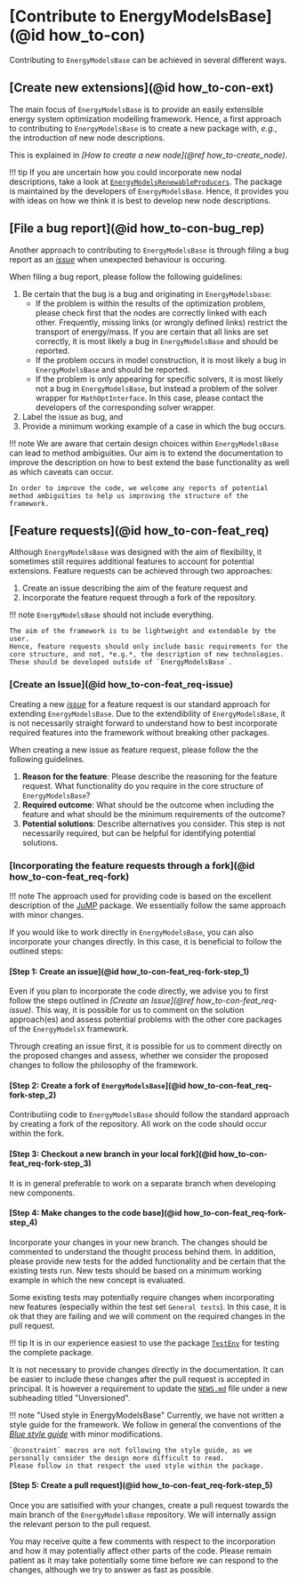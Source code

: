 # [Contribute to EnergyModelsBase](@id how_to-con)

Contributing to `EnergyModelsBase` can be achieved in several different ways.

## [Create new extensions](@id how_to-con-ext)

The main focus of `EnergyModelsBase` is to provide an easily extensible energy system optimization modelling framework.
Hence, a first approach to contributing to `EnergyModelsBase` is to create a new package with, *e.g.*, the introduction of new node descriptions.

This is explained in *[How to create a new node](@ref how_to-create_node)*.

!!! tip
    If you are uncertain how you could incorporate new nodal descriptions, take a look at [`EnergyModelsRenewableProducers`](https://github.com/EnergyModelsX/EnergyModelsRenewableProducers.jl).
    The package is maintained by the developers of `EnergyModelsBase`.
    Hence, it provides you with ideas on how we think it is best to develop new node descriptions.

## [File a bug report](@id how_to-con-bug_rep)

Another approach to contributing to `EnergyModelsBase` is through filing a bug report as an *[issue](https://github.com/EnergyModelsX/EnergyModelsBase.jl/issues/new)* when unexpected behaviour is occuring.

When filing a bug report, please follow the following guidelines:

1. Be certain that the bug is a bug and originating in `EnergyModelsbase`:
    - If the problem is within the results of the optimization problem, please check first that the nodes are correctly linked with each other.
      Frequently, missing links (or wrongly defined links) restrict the transport of energy/mass.
      If you are certain that all links are set correctly, it is most likely a bug in `EnergyModelsBase` and should be reported.
    - If the problem occurs in model construction, it is most likely a bug in `EnergyModelsBase` and should be reported.
    - If the problem is only appearing for specific solvers, it is most likely not a bug in `EnergyModelsBase`, but instead a problem of the solver wrapper for `MathOptInterface`. In this case, please contact the developers of the corresponding solver wrapper.
2. Label the issue as bug, and
3. Provide a minimum working example of a case in which the bug occurs.

!!! note
    We are aware that certain design choices within `EnergyModelsBase` can lead to method ambiguities.
    Our aim is to extend the documentation to improve the description on how to best extend the base functionality as well as which caveats can occur.

    In order to improve the code, we welcome any reports of potential method ambiguities to help us improving the structure of the framework.

## [Feature requests](@id how_to-con-feat_req)

Although `EnergyModelsBase` was designed with the aim of flexibility, it sometimes still requires additional features to account for potential extensions.
Feature requests can be achieved through two approaches:

1. Create an issue describing the aim of the feature request and
2. Incorporate the feature request through a fork of the repository.

!!! note
    `EnergyModelsBase` should not include everything.

    The aim of the framework is to be lightweight and extendable by the user.
    Hence, feature requests should only include basic requirements for the core structure, and not, *e.g.*, the description of new technologies.
    These should be developed outside of `EnergyModelsBase`.

### [Create an Issue](@id how_to-con-feat_req-issue)

Creating a new *[issue](https://github.com/EnergyModelsX/EnergyModelsBase.jl/issues/new)* for a feature request is our standard approach for extending `EnergyModelsBase`.
Due to the extendibility of `EnergyModelsBase`, it is not necessarily straight forward to understand how to best incorporate required features into the framework without breaking other packages.

When creating a new issue as feature request, please follow the the following guidelines.

1. **Reason for the feature**: Please describe the reasoning for the feature request. What functionality do you require in the core structure of `EnergyModelsBase`?
2. **Required outcome**: What should be the outcome when including the feature and what should be the minimum requirements of the outcome?
3. **Potential solutions**: Describe alternatives you consider. This step is not necessarily required, but can be helpful for identifying potential solutions.

### [Incorporating the feature requests through a fork](@id how_to-con-feat_req-fork)

!!! note
    The approach used for providing code is based on the excellent description of the [JuMP](https://jump.dev/JuMP.jl/stable/developers/contributing/#Contribute-code-to-JuMP) package.
    We essentially follow the same approach with minor changes.

If you would like to work directly in `EnergyModelsBase`, you can also incorporate your changes directly.
In this case, it is beneficial to follow the outlined steps:

#### [Step 1: Create an issue](@id how_to-con-feat_req-fork-step_1)

Even if you plan to incorporate the code directly, we advise you to first follow the steps outlined in *[Create an Issue](@ref how_to-con-feat_req-issue)*.
This way, it is possible for us to comment on the solution approach(es) and assess potential problems with the other core packages of the `EnergyModelsX` framework.

Through creating an issue first, it is possible for us to comment directly on the proposed changes and assess, whether we consider the proposed changes to follow the philosophy of the framework.

#### [Step 2: Create a fork of `EnergyModelsBase`](@id how_to-con-feat_req-fork-step_2)

Contributiing code to `EnergyModelsBase` should follow the standard approach by creating a fork of the repository.
All work on the code should occur within the fork.

#### [Step 3: Checkout a new branch in your local fork](@id how_to-con-feat_req-fork-step_3)

It is in general preferable to work on a separate branch when developing new components.

#### [Step 4: Make changes to the code base](@id how_to-con-feat_req-fork-step_4)

Incorporate your changes in your new branch.
The changes should be commented to understand the thought process behind them.
In addition, please provide new tests for the added functionality and be certain that the existing tests run.
New tests should be based on a minimum working example in which the new concept is evaluated.

Some existing tests may potentially require changes when incorporating new features (especially within the test set `General tests`).
In this case, it is ok that they are failing and we will comment on the required changes in the pull request.

!!! tip
    It is in our experience easiest to use the package [`TestEnv`](https://github.com/JuliaTesting/TestEnv.jl) for testing the complete package.

It is not necessary to provide changes directly in the documentation.
It can be easier to include these changes after the pull request is accepted in principal.
It is however a requirement to update the [`NEWS.md`](https://github.com/EnergyModelsX/EnergyModelsBase.jl/blob/main/NEWS.md) file under a new subheading titled "Unversioned".

!!! note "Used style in EnergyModelsBase"
    Currently, we have not written a style guide for the framework.
    We follow in general the conventions of the *[Blue style guide](https://github.com/JuliaDiff/BlueStyle)* with minor modifications.

    `@constraint` macros are not following the style guide, as we personally consider the design more difficult to read.
    Please follow in that respect the used style within the package.

#### [Step 5: Create a pull request](@id how_to-con-feat_req-fork-step_5)

Once you are satisified with your changes, create a pull request towards the main branch of the `EnergyModelsBase` repository.
We will internally assign the relevant person to the pull request.

You may receive quite a few comments with respect to the incorporation and how it may potentially affect other parts of the code.
Please remain patient as it may take potentially some time before we can respond to the changes, although we try to answer as fast as possible.
